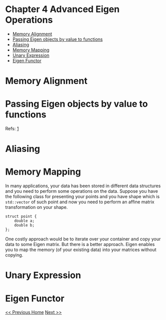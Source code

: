 #  Chapter 4 Advanced Eigen Operations
- [Memory Alignment](#memory-alignment)
- [Passing Eigen objects by value to functions](#passing-eigen-objects-by-value-to-functions)
- [Aliasing](#aliasing)
- [Memory Mapping](#memory-mapping)
- [Unary Expression](#unary-expression)
- [Eigen Functor](#eigen-functor)

# Memory Alignment
# Passing Eigen objects by value to functions

Refs: [1](https://eigen.tuxfamily.org/dox/TopicFunctionTakingEigenTypes.html)

# Aliasing

# Memory Mapping
In many applications, your data has been stored in different data structures and you need to perform some operations on the data. Suppose you have the following class for presenting your points and you have shape which is `std::vector` of such point and now you need to perform an affine matrix transformation on your shape. 
```
struct point {
    double a;
    double b;
};
```
One costly approach would be to iterate over your container and copy your data to some Eigen matrix. But there is a better approach. Eigen enables you to map the memory (of your existing data) into your matrices without copying.
# Unary Expression
# Eigen Functor

[<< Previous ](3_Matrix_Operations.md)  [Home](README.md)  [ Next >>](5_Dense_Linear_Problems_And_Decompositions.md)
